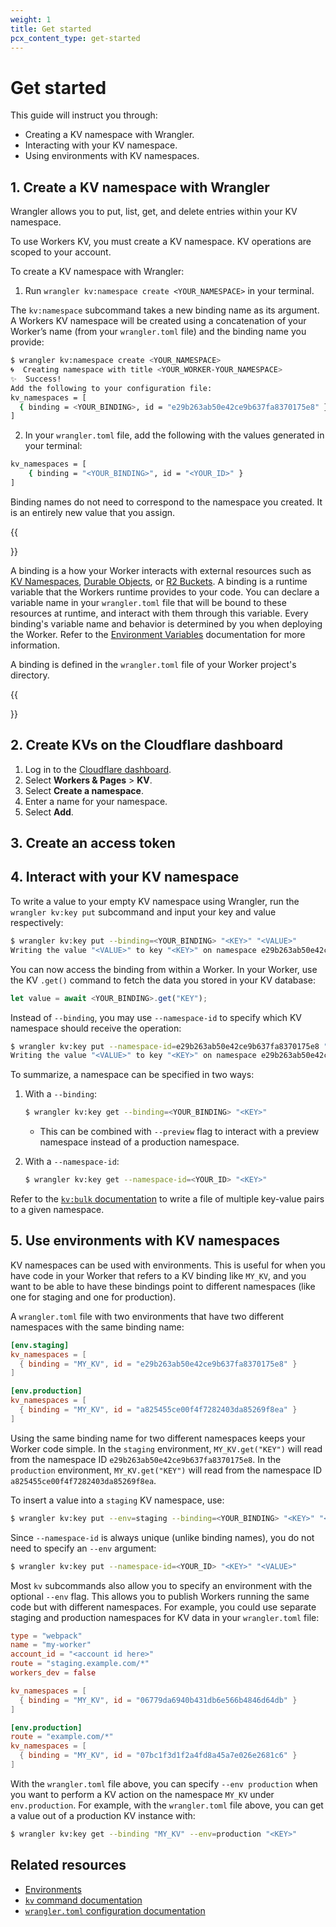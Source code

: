 ```yaml
---
weight: 1
title: Get started
pcx_content_type: get-started
---
```


# Get started

This guide will instruct you through:

- Creating a KV namespace with Wrangler.
- Interacting with your KV namespace.
- Using environments with KV namespaces.

## 1. Create a KV namespace with Wrangler

Wrangler allows you to put, list, get, and delete entries within your KV namespace.

To use Workers KV, you must create a KV namespace. KV operations are scoped to your account.

To create a KV namespace with Wrangler:

1. Run `wrangler kv:namespace create <YOUR_NAMESPACE>` in your terminal.

The `kv:namespace` subcommand takes a new binding name as its argument. A Workers KV namespace will be created using a concatenation of your Worker’s name (from your `wrangler.toml` file) and the binding name you provide:

```sh
$ wrangler kv:namespace create <YOUR_NAMESPACE>
🌀  Creating namespace with title <YOUR_WORKER-YOUR_NAMESPACE>
✨  Success!
Add the following to your configuration file:
kv_namespaces = [
  { binding = <YOUR_BINDING>, id = "e29b263ab50e42ce9b637fa8370175e8" }
]
```

2. In your `wrangler.toml` file, add the following with the values generated in your terminal:

```bash
kv_namespaces = [
    { binding = "<YOUR_BINDING>", id = "<YOUR_ID>" }
]
```

Binding names do not need to correspond to the namespace you created. It is an entirely new value that you assign.

{{<Aside type="note" header="Bindings">}}

A binding is a how your Worker interacts with external resources such as [KV Namespaces](/workers/runtime-apis/kv/), [Durable Objects](/workers/runtime-apis/durable-objects/), or [R2 Buckets](/r2/api/workers/workers-api-reference/). A binding is a runtime variable that the Workers runtime provides to your code. You can declare a variable name in your `wrangler.toml` file that will be bound to these resources at runtime, and interact with them through this variable. Every binding's variable name and behavior is determined by you when deploying the Worker. Refer to the [Environment Variables](/workers/platform/environment-variables) documentation for more information.

A binding is defined in the `wrangler.toml` file of your Worker project's directory.

{{</Aside>}}

## 2. Create KVs on the Cloudflare dashboard

1. Log in to the [Cloudflare dashboard](https://dash.cloudflare.com).
2. Select **Workers & Pages** > **KV**.
3. Select **Create a namespace**. 
4. Enter a name for your namespace. 
5. Select **Add**.

## 3. Create an access token


## 4. Interact with your KV namespace

To write a value to your empty KV namespace using Wrangler, run the `wrangler kv:key put` subcommand and input your key and value respectively:

```sh
$ wrangler kv:key put --binding=<YOUR_BINDING> "<KEY>" "<VALUE>"
Writing the value "<VALUE>" to key "<KEY>" on namespace e29b263ab50e42ce9b637fa8370175e8.
```

You can now access the binding from within a Worker. In your Worker, use the KV `.get()` command to fetch the data you stored in your KV database:

```js
let value = await <YOUR_BINDING>.get("KEY");
```

Instead of `--binding`, you may use `--namespace-id` to specify which KV namespace should receive the operation:

```sh
$ wrangler kv:key put --namespace-id=e29b263ab50e42ce9b637fa8370175e8 "<KEY>" "<VALUE>"
Writing the value "<VALUE>" to key "<KEY>" on namespace e29b263ab50e42ce9b637fa8370175e8.
```

To summarize, a namespace can be specified in two ways:

1.  With a `--binding`:

    ```sh
    $ wrangler kv:key get --binding=<YOUR_BINDING> "<KEY>"
    ```

    - This can be combined with `--preview` flag to interact with a preview namespace instead of a production namespace.

2.  With a `--namespace-id`:

    ```sh
    $ wrangler kv:key get --namespace-id=<YOUR_ID> "<KEY>"
    ```

Refer to the [`kv:bulk` documentation](/workers/wrangler-legacy/commands/#kvbulk) to write a file of multiple key-value pairs to a given namespace.

## 5. Use environments with KV namespaces

KV namespaces can be used with environments. This is useful for when you have code in your Worker that refers to a KV binding like `MY_KV`, and you want to be able to have these bindings point to different namespaces (like one for staging and one for production).

A `wrangler.toml` file with two environments that have two different namespaces with the same binding name:

```toml
[env.staging]
kv_namespaces = [
  { binding = "MY_KV", id = "e29b263ab50e42ce9b637fa8370175e8" }
]

[env.production]
kv_namespaces = [
  { binding = "MY_KV", id = "a825455ce00f4f7282403da85269f8ea" }
]
```

Using the same binding name for two different namespaces keeps your Worker code simple. In the `staging` environment, `MY_KV.get("KEY")` will read from the namespace ID `e29b263ab50e42ce9b637fa8370175e8`. In the `production` environment, `MY_KV.get("KEY")` will read from the namespace ID `a825455ce00f4f7282403da85269f8ea`.

To insert a value into a `staging` KV namespace, use:

```sh
$ wrangler kv:key put --env=staging --binding=<YOUR_BINDING> "<KEY>" "<VALUE>"
```

Since `--namespace-id` is always unique (unlike binding names), you do not need to specify an `--env` argument:

```sh
$ wrangler kv:key put --namespace-id=<YOUR_ID> "<KEY>" "<VALUE>"
```

Most `kv` subcommands also allow you to specify an environment with the optional `--env` flag. This allows you to publish Workers running the same code but with different namespaces. For example, you could use separate staging and production namespaces for KV data in your `wrangler.toml` file:

```toml
type = "webpack"
name = "my-worker"
account_id = "<account id here>"
route = "staging.example.com/*"
workers_dev = false

kv_namespaces = [
  { binding = "MY_KV", id = "06779da6940b431db6e566b4846d64db" }
]

[env.production]
route = "example.com/*"
kv_namespaces = [
  { binding = "MY_KV", id = "07bc1f3d1f2a4fd8a45a7e026e2681c6" }
]
```

With the `wrangler.toml` file above, you can specify `--env production` when you want to perform a KV action on the namespace `MY_KV` under `env.production`. For example, with the `wrangler.toml` file above, you can get a value out of a production KV instance with:

```sh
$ wrangler kv:key get --binding "MY_KV" --env=production "<KEY>"
```

## Related resources

* [Environments](/workers/platform/environments/)
* [`kv` command documentation](/workers/runtime-apis/kv/)
* [`wrangler.toml` configuration documentation](/workers/wrangler/configuration)